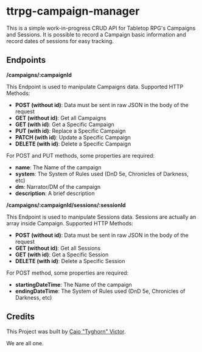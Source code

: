 <h1> ttrpg-campaign-manager </h1>

This is a simple work-in-progress CRUD API for Tabletop RPG's Campaigns and Sessions. It is possible to record a Campaign basic information and record dates of sessions for easy tracking.

<h2>Endpoints</h2>

<strong>/campaigns/:campaignId</strong>

This Endpoint is used to manipulate Campaigns data. Supported HTTP Methods:
<ul>
    <li><strong>POST (without id)</strong>: Data must be sent in raw JSON in the body of the request</li>
    <li><strong>GET (without id)</strong>: Get all Campaigns</li>
    <li><strong>GET (with id)</strong>: Get a Specific Campaign</li>
    <li><strong>PUT (with id)</strong>: Replace a Specific Campaign</li>
    <li><strong>PATCH (with id)</strong>: Update a Specific Campaign</li>
    <li><strong>DELETE (with id)</strong>: Delete a Specific Campaign</li>
</ul>

For POST and PUT methods, some properties are required:
<ul>
    <li><strong>name</strong>: The Name of the campaign</li>
    <li><strong>system</strong>: The System of Rules used (DnD 5e, Chronicles of Darkness, etc)</li>
    <li><strong>dm</strong>: Narrator/DM of the campaign</li>
    <li><strong>description</strong>: A brief description</li>
</ul>


<strong>/campaigns/:campaignId/sessions/:sessionId</strong>

This Endpoint is used to manipulate Sessions data. Sessions are actually an array inside Campaign. Supported HTTP Methods:

<ul>
    <li><strong>POST (without id)</strong>: Data must be sent in raw JSON in the body of the request</li>
    <li><strong>GET (without id)</strong>: Get all Sessions</li>
    <li><strong>GET (with id)</strong>: Get a Specific Session</li>
    <li><strong>DELETE (with id)</strong>: Delete a Specific Session</li>
</ul>

For POST method, some properties are required:
<ul>
    <li><strong>startingDateTime</strong>: The Name of the campaign</li>
    <li><strong>endingDateTime</strong>: The System of Rules used (DnD 5e, Chronicles of Darkness, etc)</li>
</ul>


<h2>Credits</h2>

This Project was built by [Caio "Tyghorn" Victor](https://github.com/CaioVSMSantos).

We are all one.

